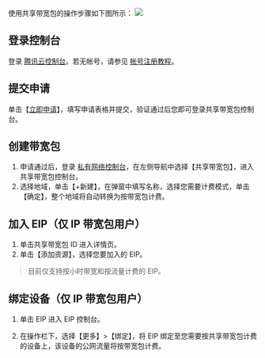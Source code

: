 使用共享带宽包的操作步骤如下图所示：
![](https://main.qcloudimg.com/raw/5ec6812a4171f921817e25f279fffcbc.png)
## 登录控制台
登录 [腾讯云控制台](https://console.cloud.tencent.com/)。若无帐号，请参见 [帐号注册教程](https://intl.cloud.tencent.com/document/product/378/9603)。
## 提交申请
单击【[立即申请](https://cloud.tencent.com/act/apply/bwp_apply)】，填写申请表格并提交，验证通过后您即可登录共享带宽包控制台。
## 创建带宽包
1. 申请通过后，登录 [私有网络控制台](https://console.cloud.tencent.com/vpc/vpc?rid=1)，在左侧导航中选择【共享带宽包】，进入共享带宽包控制台。
2. 选择地域，单击【+新建】，在弹窗中填写名称，选择您需要计费模式，单击【确定】，整个地域将自动转换为按带宽包计费。

## 加入 EIP（仅 IP 带宽包用户）
1. 单击共享带宽包 ID 进入详情页。
2. 单击【添加资源】，选择您要加入的 EIP。
>目前仅支持按小时带宽和按流量计费的 EIP。

<!--![]()-->
 
## 绑定设备（仅 IP 带宽包用户）
1. 单击 EIP 进入 EIP 控制台。
<!--![]()-->
2. 在操作栏下，选择【更多】>【绑定】，将 EIP 绑定至您需要按共享带宽包计费的设备上，该设备的公网流量将按带宽包计费。
<!--![]()-->
